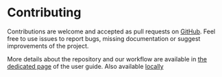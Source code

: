 # Contributing

Contributions are welcome and accepted as pull requests on [GitHub][GH]. Feel free to use issues to report bugs,
missing documentation or suggest improvements of the project.

More details about the repository and our workflow are available in [the dedicated page][UG] of the user guide.
Also available [locally](./user-guide/src/project-structure/contributing.md)

[GH]: https://github.com/LIHPC-Computational-Geometry/honeycomb
[UG]: https://lihpc-computational-geometry.github.io/honeycomb/user-guide/project-structure/contributing.html
